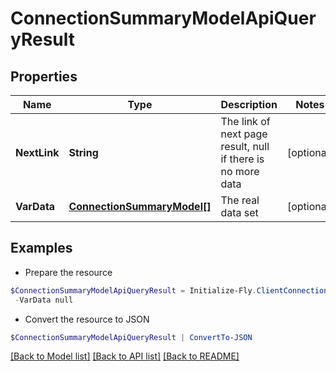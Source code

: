 # ConnectionSummaryModelApiQueryResult
## Properties

Name | Type | Description | Notes
------------ | ------------- | ------------- | -------------
**NextLink** | **String** | The link of next page result, null if there is no more data | [optional] 
**VarData** | [**ConnectionSummaryModel[]**](ConnectionSummaryModel.md) | The real data set | [optional] 

## Examples

- Prepare the resource
```powershell
$ConnectionSummaryModelApiQueryResult = Initialize-Fly.ClientConnectionSummaryModelApiQueryResult  -NextLink null `
 -VarData null
```

- Convert the resource to JSON
```powershell
$ConnectionSummaryModelApiQueryResult | ConvertTo-JSON
```

[[Back to Model list]](../README.md#documentation-for-models) [[Back to API list]](../README.md#documentation-for-api-endpoints) [[Back to README]](../README.md)
